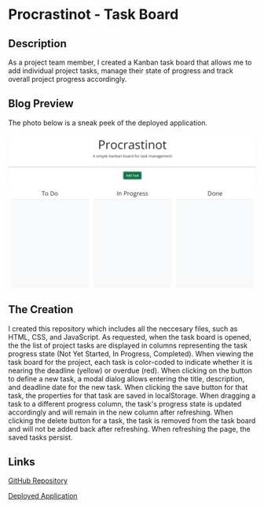 # Procrastinot - Task Board

## Description

As a project team member, I created a Kanban task board that allows me to add individual project tasks, manage their state of progress and track overall project progress accordingly.


## Blog Preview

The photo below is a sneak peek of the deployed application.

![Photo of Procrastinot, the kanban task board](./assets/images/Procrastinot%20Preview.png)


## The Creation

I created this repository which includes all the neccesary files, such as HTML, CSS, and JavaScript. As requested, when the task board is opened, the the list of project tasks are displayed in columns representing the task progress state (Not Yet Started, In Progress, Completed). When viewing the task board for the project, each task is color-coded to indicate whether it is nearing the deadline (yellow) or overdue (red). When clicking on the button to define a new task, a modal dialog allows entering the title, description, and deadline date for the new task. When clicking the save button for that task, the properties for that task are saved in localStorage. When dragging a task to a different progress column, the task's progress state is updated accordingly and will remain in the new column after refreshing. When clicking the delete button for a task, the task is removed from the task board and will not be added back after refreshing. When refreshing the page, the saved tasks persist.


## Links

[GitHub Repository](https://github.com/NatalieClinton/Procrastinot)

[Deployed Application](https://natalieclinton.github.io/Procrastinot/)